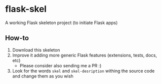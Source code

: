 # flask-skel
A working Flask skeleton project (to initiate Flask apps)

## How-to

1. Download this skeleton
1. Improve it adding more generic Flask features (extensions, tests, docs, etc)
   * Please consider also sending me a PR :)
1. Look for the words `skel` and `skel-desription` withing the source code and change them as you wish
